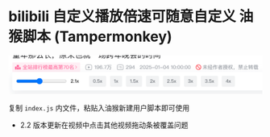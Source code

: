 # bilibili 自定义播放倍速可随意自定义 油猴脚本 (Tampermonkey)

![show](show.png)

复制 `index.js` 内文件，粘贴入油猴新建用户脚本即可使用

-   2.2 版本更新在视频中点击其他视频拖动条被覆盖问题

